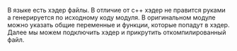 В языке есть хэдер файлы. В отличие от  с++ хэдер не правится руками а генерируется по исходному коду модуля.
В оригинальном модуле можно указать общие переменные и функции, которые попадут в хэдер.
Далее мы можем подключить хэдер и прикрутить откомпилированный файл.